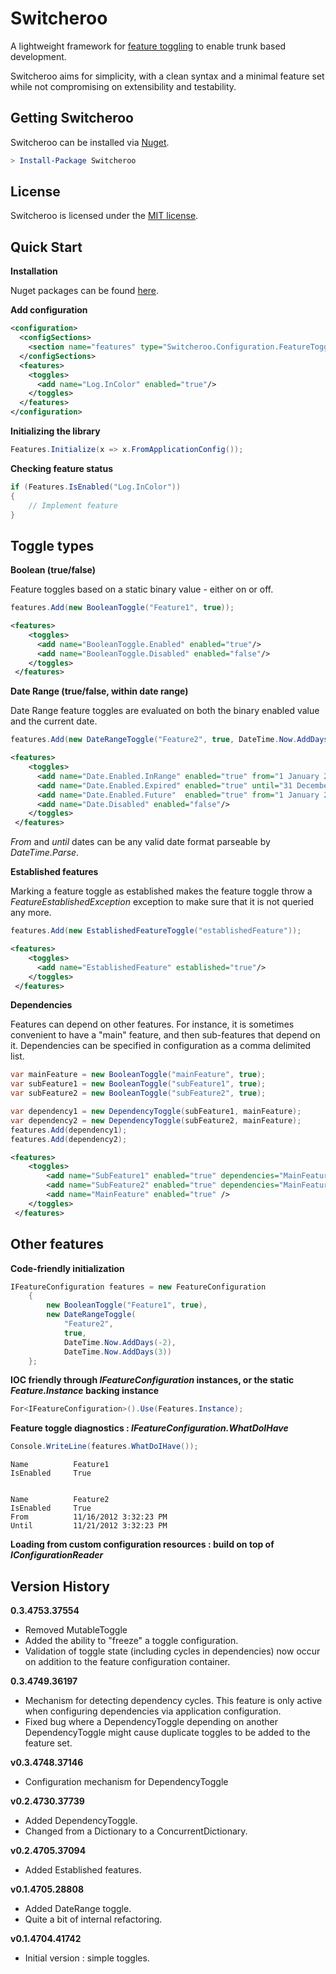 Switcheroo
==========

A lightweight framework for [feature toggling](http://martinfowler.com/bliki/FeatureToggle.html) to enable trunk based development.

Switcheroo aims for simplicity, with a clean syntax and a minimal feature set while not compromising on extensibility and testability.

Getting Switcheroo
------------------

Switcheroo can be installed via [Nuget](http://nuget.org/packages/Switcheroo).

```powershell
> Install-Package Switcheroo 
```

License
--------

Switcheroo is licensed under the [MIT license](http://opensource.org/licenses/MIT).


Quick Start
------------

**Installation**

Nuget packages can be found [here](https://www.nuget.org/packages/Switcheroo).

**Add configuration**

```xml
<configuration>
  <configSections>
    <section name="features" type="Switcheroo.Configuration.FeatureToggleConfiguration, Switcheroo"/>
  </configSections>
  <features>
    <toggles>
      <add name="Log.InColor" enabled="true"/>
    </toggles>
  </features>
</configuration>
```

**Initializing the library**

```c#
Features.Initialize(x => x.FromApplicationConfig());
```

**Checking feature status**

```c#
if (Features.IsEnabled("Log.InColor"))
{
    // Implement feature
}
```


Toggle types
--------------

**Boolean (true/false)**

Feature toggles based on a static binary value - either on or off.

```c#
features.Add(new BooleanToggle("Feature1", true));
```

```xml
<features>
    <toggles>
      <add name="BooleanToggle.Enabled" enabled="true"/>
      <add name="BooleanToggle.Disabled" enabled="false"/>
    </toggles>
 </features>
```

**Date Range (true/false, within date range)**

Date Range feature toggles are evaluated on both the binary enabled value and the current date.

```c#
features.Add(new DateRangeToggle("Feature2", true, DateTime.Now.AddDays(5), null));
```

```xml
<features>
    <toggles>
      <add name="Date.Enabled.InRange" enabled="true" from="1 January 2010" until="31 December 2050"/>
      <add name="Date.Enabled.Expired" enabled="true" until="31 December 2010"/>
      <add name="Date.Enabled.Future"  enabled="true" from="1 January 2050"/>
      <add name="Date.Disabled" enabled="false"/>
    </toggles>
 </features>
```
_From_ and _until_ dates can be any valid date format parseable by _DateTime.Parse_.


**Established features**

Marking a feature toggle as established makes the feature toggle throw a _FeatureEstablishedException_ exception to make sure that it is not queried any more.  

```c#
features.Add(new EstablishedFeatureToggle("establishedFeature"));
```

```xml
<features>
    <toggles>
      <add name="EstablishedFeature" established="true"/>
    </toggles>
 </features>
```

**Dependencies**

Features can depend on other features.  For instance, it is sometimes convenient to have a "main" feature, and then sub-features that depend on it.  Dependencies can be specified in configuration as a comma delimited list.

```c#
var mainFeature = new BooleanToggle("mainFeature", true);
var subFeature1 = new BooleanToggle("subFeature1", true);
var subFeature2 = new BooleanToggle("subFeature2", true);

var dependency1 = new DependencyToggle(subFeature1, mainFeature);
var dependency2 = new DependencyToggle(subFeature2, mainFeature);
features.Add(dependency1);
features.Add(dependency2);
```

```xml
<features>
    <toggles>
        <add name="SubFeature1" enabled="true" dependencies="MainFeature"/>
        <add name="SubFeature2" enabled="true" dependencies="MainFeature"/>
        <add name="MainFeature" enabled="true" />
    </toggles>
 </features>
```

Other features  
----------------

**Code-friendly initialization**

```c#
IFeatureConfiguration features = new FeatureConfiguration
    {
        new BooleanToggle("Feature1", true),
        new DateRangeToggle(
            "Feature2",
            true,
            DateTime.Now.AddDays(-2),
            DateTime.Now.AddDays(3))
    };
```

**IOC friendly through _IFeatureConfiguration_ instances, or the static _Feature.Instance_ backing instance**

```c#
For<IFeatureConfiguration>().Use(Features.Instance);
```

**Feature toggle diagnostics : _IFeatureConfiguration.WhatDoIHave_**

```c#
Console.WriteLine(features.WhatDoIHave());
```
```text
Name          Feature1
IsEnabled     True


Name          Feature2
IsEnabled     True
From          11/16/2012 3:32:23 PM
Until         11/21/2012 3:32:23 PM
```

**Loading from custom configuration resources :  build on top of _IConfigurationReader_**

Version History
---------------
**0.3.4753.37554**

- Removed MutableToggle
- Added the ability to "freeze" a toggle configuration.
- Validation of toggle state (including cycles in dependencies) now occur on addition to the feature configuration container.

**0.3.4749.36197**

- Mechanism for detecting dependency cycles.  This feature is only active when configuring dependencies via application configuration.
- Fixed bug where a DependencyToggle depending on another DependencyToggle might cause duplicate toggles to be added to the feature set. 

**v0.3.4748.37146**

- Configuration mechanism for DependencyToggle

**v0.2.4730.37739**

- Added DependencyToggle.
- Changed from a Dictionary to a ConcurrentDictionary.

**v0.2.4705.37094**

- Added Established features.

**v0.1.4705.28808**

- Added DateRange toggle.
- Quite a bit of internal refactoring.	

**v0.1.4704.41742**

- Initial version : simple toggles.
